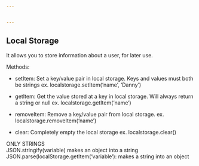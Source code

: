 ```yaml
---


---
```


<h2 id="local-storage">Local Storage</h2>
<p>It allows you to store information about a user, for later use.</p>
<p>Methods:</p>
<ul>
<li>
<p>setItem:  Set a key/value pair in local storage. Keys and values must both be strings ex. localstorage.setItem(‘name’, ‘Danny’)</p>
</li>
<li>
<p>getItem: Get the value stored at a key in local storage. Will always return a string or null ex. localstorage.getItem(‘name’)</p>
</li>
<li>
<p>removeItem: Remove a key/value pair from local storage. ex. localstorage.removeItem(‘name’)</p>
</li>
<li>
<p>clear: Completely empty the local storage ex. localstorage.clear()</p>
</li>
</ul>
<p>ONLY STRINGS<br>
JSON.stringify(variable) makes an object into a string<br>
JSON.parse(localStorage.getItem(‘variable’): makes a string into an object</p>

